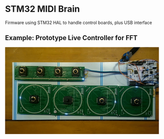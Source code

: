 # STM32 MIDI Brain

Firmware using STM32 HAL to handle control boards, plus USB interface

## Example: Prototype Live Controller for FFT

![Example MIDI controller](demo.gif)
